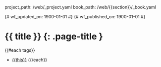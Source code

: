 project_path: /web/_project.yaml
book_path: /web/{{section}}/_book.yaml

{# wf_updated_on: 1900-01-01 #}
{# wf_published_on: 1900-01-01 #}

# {{ title }} {: .page-title }

{{#each tags}}
* [{{this}}](/web/{{section}}/tags/{{this}})
{{/each}}
